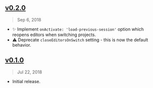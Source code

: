 ## [v0.2.0]

> Sep 6, 2018

- ✨ Implement `onActivate: 'load-previous-session'` option which reopens editors when switching projects.
- ⚠️ Deprecate `closeEditorsOnSwitch` setting - this is now the default behavior.

[v0.2.0]: https://github.com/rstacruz/atom-recent-project-switcher/compare/v0.1.0...v0.2.0

## [v0.1.0]

> Jul 22, 2018

- Initial release.

[v0.1.0]: https://github.com/rstacruz/atom-recent-project-switcher/tree/v0.1.0
